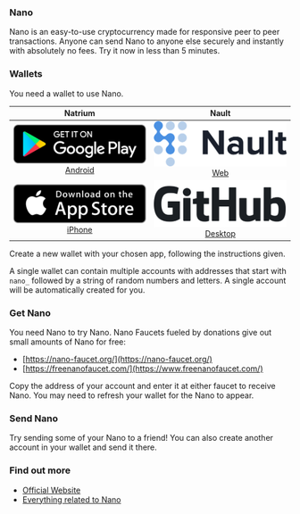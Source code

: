 ### Nano

Nano is an easy-to-use cryptocurrency made for responsive peer to peer transactions. Anyone can send Nano to anyone else securely and instantly with absolutely no fees. Try it now in less than 5 minutes. 

### Wallets

You need a wallet to use Nano. 

| Natrium |  Nault  |
| :-----: | :-----: |
| [<img src="/assets/images/google.svg" alt="Google Play Store" width="100%"/><br>Android](https://play.google.com/store/apps/details?id=co.banano.natriumwallet) | [<img src="/assets/images/nault.svg" alt="Nault Web" width="100%"/><br>Web]()
| [<img src="/assets/images/apple.svg" alt="Apple App Store" width="100%"/><br>iPhone](https://apps.apple.com/us/app/natrium/id1451425707) | [<img src="/assets/images/github.svg" alt="Github" width="100%"/><br>Desktop](https://github.com/Nault/Nault/releases)

Create a new wallet with your chosen app, following the instructions given. 

A single wallet can contain multiple accounts with addresses that start with `nano_` followed by a string of random numbers and letters. A single account will be automatically created for you. 

### Get Nano

You need Nano to try Nano. Nano Faucets fueled by donations give out small amounts of Nano for free:

* [https://nano-faucet.org/](https://nano-faucet.org/)
* [https://freenanofaucet.com/](https://www.freenanofaucet.com/)

Copy the address of your account and enter it at either faucet to receive Nano. You may need to refresh your wallet for the Nano to appear. 

### Send Nano

Try sending some of your Nano to a friend! You can also create another account in your wallet and send it there.

### Find out more

* [Official Website](https://nano.org/)
* [Everything related to Nano](https://nanolinks.info/)
